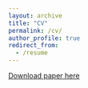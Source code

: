 ```yaml
---
layout: archive
title: "CV"
permalink: /cv/
author_profile: true
redirect_from:
  - /resume
---
```


[Download paper here](http://shucongzhang.github.io/files/shucong_cv_.pdf)
